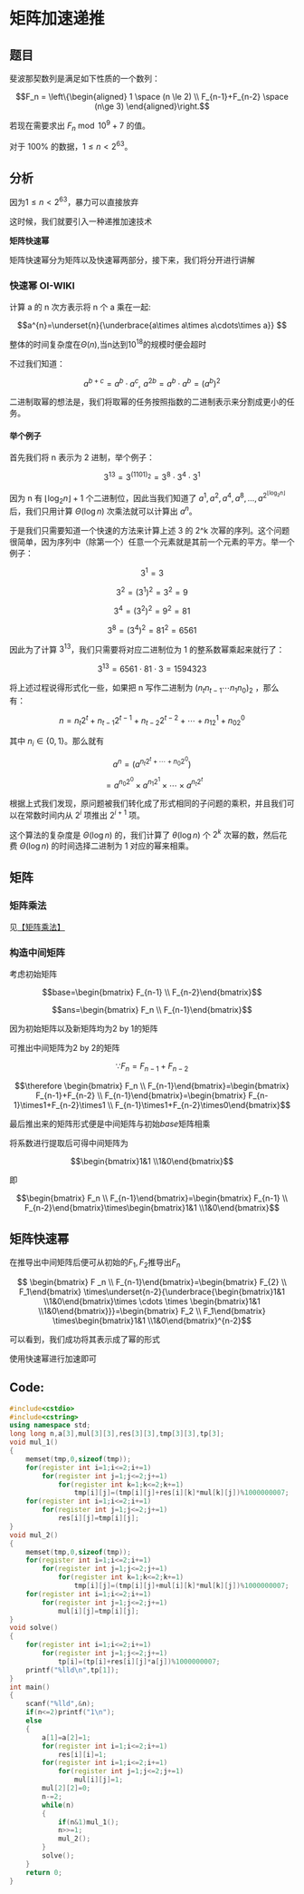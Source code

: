 # 矩阵加速递推

## 题目

斐波那契数列是满足如下性质的一个数列：

$$F_n = \left\{\begin{aligned} 1 \space (n \le 2) \\ F_{n-1}+F_{n-2} \space (n\ge 3) \end{aligned}\right.$$

若现在需要求出 $F_n \bmod 10^9 + 7$ 的值。

对于 $100\%$ 的数据，$1\le n < 2^{63}$。

## 分析

因为$1\le n < 2^{63}$，暴力可以直接放弃

这时候，我们就要引入一种递推加速技术

**矩阵快速幂**

矩阵快速幂分为矩阵以及快速幂两部分，接下来，我们将分开进行讲解

### 快速幂 OI-WIKI

计算 a 的 n 次方表示将 n 个 a 乘在一起:

$$a^{n}=\underset{n}{\underbrace{a\times a\times a\cdots\times a}} $$

整体的时间复杂度在$\Theta(n)$,当n达到$10^{18}$的规模时便会超时

不过我们知道：

$$a^{b+c} = a^b \cdot a^c,\,\,a^{2b} = a^b \cdot a^b = (a^b)^2$$

二进制取幂的想法是，我们将取幂的任务按照指数的二进制表示来分割成更小的任务。

#### 举个例子 

首先我们将 n 表示为 2 进制，举个例子：

$$ 3^{13} = 3^{(1101)_2} = 3^8 \cdot 3^4 \cdot 3^1 $$

因为 n 有 $\lfloor \log_2 n \rfloor + 1$ 个二进制位，因此当我们知道了 $a^1, a^2, a^4, a^8, \dots, a^{2^{\lfloor \log_2 n \rfloor}}$ 后，我们只用计算 $\Theta(\log n)$ 次乘法就可以计算出 $a^n$。

于是我们只需要知道一个快速的方法来计算上述 3 的 2^k 次幂的序列。这个问题很简单，因为序列中（除第一个）任意一个元素就是其前一个元素的平方。举一个例子：
 
$$3^1 = 3$$

$$3^2 = \left(3^1\right)^2 = 3^2 = 9 $$

$$3^4 = \left(3^2\right)^2 = 9^2 = 81 $$

$$3^8 = \left(3^4\right)^2 = 81^2 = 6561$$

因此为了计算 $3^{13}$，我们只需要将对应二进制位为 1 的整系数幂乘起来就行了：

$$3^{13} = 6561 \cdot 81 \cdot 3 = 1594323$$

将上述过程说得形式化一些，如果把 n 写作二进制为 $(n_tn_{t-1}\cdots n_1n_0)_ 2$ ，那么有：

$$n = n_t2^t + n_{t-1}2^{t-1} + n_{t-2}2^{t-2} + \cdots + n_12^1 + n_02^0$$

其中 $n_i\in\{0,1\}$。那么就有

$$a^n  = (a^{n_t 2^t + \cdots + n_0 2^0})$$

$$ \ = a^{n_0 2^0} \times a^{n_1 2^1}\times \cdots \times a^{n_t2^t}$$

根据上式我们发现，原问题被我们转化成了形式相同的子问题的乘积，并且我们可以在常数时间内从 $2^i$ 项推出 $2^{i+1}$ 项。

这个算法的复杂度是 $\Theta(\log n)$ 的，我们计算了 $\theta(\log n)$ 个 $2^k$ 次幂的数，然后花费 $\Theta(\log n)$ 的时间选择二进制为 1 对应的幂来相乘。

## 矩阵

### 矩阵乘法

见[【矩阵乘法】](https://note.goodfish.site/OI/Algorithms/%E7%9F%A9%E9%98%B5%E4%B9%98%E6%B3%95/)

### 构造中间矩阵

考虑初始矩阵

$$base=\begin{bmatrix} F_{n-1} \\ F_{n-2}\end{bmatrix}$$

$$ans=\begin{bmatrix} F_n \\ F_{n-1}\end{bmatrix}$$

因为初始矩阵以及新矩阵均为2 by 1的矩阵

可推出中间矩阵为2 by 2的矩阵

$$\because F_n=F_{n-1}+F_{n-2}$$

$$\therefore \begin{bmatrix} F_n \\ F_{n-1}\end{bmatrix}=\begin{bmatrix} F_{n-1}+F_{n-2} \\ F_{n-1}\end{bmatrix}=\begin{bmatrix} F_{n-1}\times1+F_{n-2}\times1 \\ F_{n-1}\times1+F_{n-2}\times0\end{bmatrix}$$

最后推出来的矩阵形式便是中间矩阵与初始$base$矩阵相乘

将系数进行提取后可得中间矩阵为

$$\begin{bmatrix}1&1 \\1&0\end{bmatrix}$$

即

$$\begin{bmatrix} F_n \\ F_{n-1}\end{bmatrix}=\begin{bmatrix} F_{n-1} \\ F_{n-2}\end{bmatrix}\times\begin{bmatrix}1&1 \\1&0\end{bmatrix}$$

## 矩阵快速幂

在推导出中间矩阵后便可从初始的$F_1,F_2$推导出$F_n$

$$ \begin{bmatrix} F
_n \\ F_{n-1}\end{bmatrix}=\begin{bmatrix} F_{2} \\ F_1\end{bmatrix} \times\underset{n-2}{\underbrace{\begin{bmatrix}1&1 \\1&0\end{bmatrix}\times \cdots \times \begin{bmatrix}1&1 \\1&0\end{bmatrix}}}=\begin{bmatrix} F_2 \\ F_1\end{bmatrix} \times\begin{bmatrix}1&1 \\1&0\end{bmatrix}^{n-2}$$

可以看到，我们成功将其表示成了幂的形式

使用快速幂进行加速即可

## Code:

```cpp
#include<cstdio>
#include<cstring>
using namespace std;
long long n,a[3],mul[3][3],res[3][3],tmp[3][3],tp[3];
void mul_1()
{
    memset(tmp,0,sizeof(tmp));
    for(register int i=1;i<=2;i+=1)
        for(register int j=1;j<=2;j+=1)
            for(register int k=1;k<=2;k+=1)
                tmp[i][j]=(tmp[i][j]+res[i][k]*mul[k][j])%1000000007;
    for(register int i=1;i<=2;i+=1)
        for(register int j=1;j<=2;j+=1)
            res[i][j]=tmp[i][j];
}
void mul_2()
{
    memset(tmp,0,sizeof(tmp));
    for(register int i=1;i<=2;i+=1)
        for(register int j=1;j<=2;j+=1)
            for(register int k=1;k<=2;k+=1)
                tmp[i][j]=(tmp[i][j]+mul[i][k]*mul[k][j])%1000000007;
    for(register int i=1;i<=2;i+=1)
        for(register int j=1;j<=2;j+=1)
            mul[i][j]=tmp[i][j];
}
void solve()
{
    for(register int i=1;i<=2;i+=1)
        for(register int j=1;j<=2;j+=1)
            tp[i]=(tp[i]+res[i][j]*a[j])%1000000007;
    printf("%lld\n",tp[1]);
}
int main()
{
    scanf("%lld",&n);
    if(n<=2)printf("1\n");
    else
    {
        a[1]=a[2]=1;
        for(register int i=1;i<=2;i+=1)
            res[i][i]=1;
        for(register int i=1;i<=2;i+=1)
            for(register int j=1;j<=2;j+=1)
                mul[i][j]=1;
        mul[2][2]=0;
        n-=2;
        while(n)
        {
            if(n&1)mul_1();
            n>>=1;
            mul_2();
        }
        solve();
    }
    return 0;
}
```